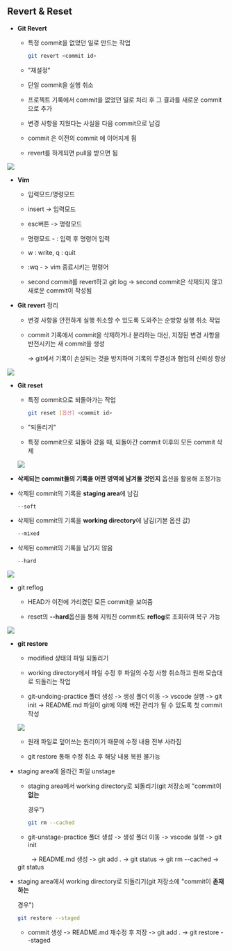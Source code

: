 ## Revert & Reset

- **Git Revert**
  
  - 특정 commit을 없었던 일로 만드는 작업
    
    ```bash
    git revert <commit id>
    ```
  
  - "재설정"
  
  - 단일 commit을 실행 취소
  
  - 프로젝트 기록에서 commit을 없었던 일로 처리 후 그 결과를 새로운 commit으로 추가
  
  - 변경 사항을 지웠다는 사실을 다음 commit으로 남김
  
  - commit 은 이전의 commit 에 이어지게 됨
  
  - revert를 하게되면 pull을 받으면 됨

![](C:\Users\SSAFY\AppData\Roaming\marktext\images\2025-01-17-11-13-29-image.png)

- **Vim**
  
  - 입력모드/명령모드
  
  - insert -> 입력모드
  
  - esc버튼 -> 명령모드
  
  - 명령모드 - : 입력 후 명령어 입력
  
  - w : write, q : quit
  
  - :wq - > vim 종료시키는 명령어
  
  - second commit를 revert하고 git log -> second commit은 삭제되지 않고 새로운 commit이 작성됨

- **Git revert** 정리
  
  - 변경 사항을 안전하게 실행 취소할 수 있도록 도와주는 순방향 실행 취소 작업
  
  - commit 기록에서 commit을 삭제하거나 분리하는 대신, 지정된 변경 사항을 반전시키는 새 commit을 생성
    
    -> git에서 기록이 손실되는 것을 방지하며 기록의 무결성과 협업의 신뢰성 향상

![](C:\Users\SSAFY\AppData\Roaming\marktext\images\2025-01-17-11-29-28-image.png)

- **Git reset**
  
  - 특정 commit으로 되돌아가는 작업    
    
    ```bash
    git reset [옵션] <commit id>
    ```
  
  - "되돌리기"
  
  - 특정 commit으로 되돌아 갔을 때, 되돌아간 commit 이후의 모든 commit 삭제
  
  ![](C:\Users\SSAFY\AppData\Roaming\marktext\images\2025-01-17-11-32-07-image.png)

- **삭제되는 commit들의 기록을 어떤 영역에 남겨둘 것인지** 옵션을 활용해 조정가능

- 삭제된 commit의 기록을 **staging area**에 남김
  
  ```bash
  --soft
  ```

- 삭제된 commit의 기록을 **working directory**에 남김(기본 옵션 값)
  
  ```bash
  --mixed         
  ```

- 삭제된 commit의 기록을 남기지 않음
  
  ```bash
  --hard
  ```

![](C:\Users\SSAFY\AppData\Roaming\marktext\images\2025-01-17-11-35-38-image.png)

- git reflog
  
  - HEAD가 이전에 가리켰던 모든 commit을 보여줌
  
  - reset의 **--hard**옵션을 통해 지워진 commit도 **reflog**로 조회하여 복구 가능

![](C:\Users\SSAFY\AppData\Roaming\marktext\images\2025-01-17-11-43-51-image.png)

- **git restore**
  
  - modified 상태의 파일 되돌리기
  
  - working directory에서 파일 수정 후 파일의 수정 사항 취소하고 원래 모습대로 되돌리는 작업
  
  - git-undoing-practice 폴더 생성 -> 생성 폴더 이동 -> vscode 실행 -> git init -> README.md 파일이 git에 의해 버전 관리가 될 수 있도록 첫 commit 작성
  
  ![](C:\Users\SSAFY\AppData\Roaming\marktext\images\2025-01-17-12-09-22-image.png)
  
  - 원래 파일로 덮어쓰는 원리이기 때문에 수정 내용 전부 사라짐
  
  - git restore 통해 수정 취소 후 해당 내용 복원 불가능

- staging area에 올라간 파일  unstage
  
  - staging area에서  working directory로 되돌리기(git 저장소에 "commit이 **없는** 
    
    경우")
    
    ```bash
    git rm --cached
    ```
  
  - git-unstage-practice 폴더 생성 -> 생성 폴더 이동 -> vscode 실행 -> git init
  
          -> README.md 생성 -> git add . -> git status -> git rm --cached -> git status

- staging area에서 working directory로 되돌리기(git 저장소에 "commit이 **존재하는** 
  
  경우")
  
  ```bash
  git restore --staged
  ```
  
  - commit 생성 -> README.md 재수정 후 저장 -> git add . ->  git restore --staged
